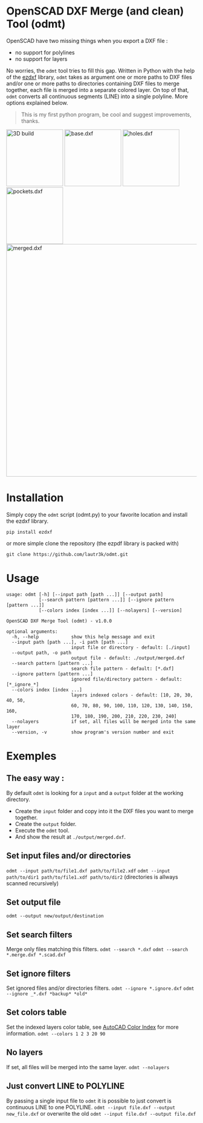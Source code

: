 # OpenSCAD DXF Merge (and clean) Tool (odmt)

OpenSCAD have two missing things when you export a DXF file : 
- no support for polylines
- no support for layers
  
No worries, the `odmt` tool tries to fill this gap. Written in Python with the help of the [ezdxf](https://bitbucket.org/mozman/ezdxf) library, `odmt` takes as argument one or more paths to DXF files and/or one or more paths to directories containing DXF files to merge together, each file is merged into a separate colored layer. On top of that, `odmt` converts all continuous segments (LINE) into a single polyline. More options explained below.

> This is my first python program, be cool and suggest improvements, thanks.

<img src="http://pix.slic.it/p/3zq" title="3D build" width="150" />
<img src="http://pix.slic.it/p/3zp" title="base.dxf" width="150" />
<img src="http://pix.slic.it/p/3zr" title="holes.dxf" width="150" />
<img src="http://pix.slic.it/p/3zo" title="pockets.dxf" width="150" />
<img src="http://pix.slic.it/p/3zm" title="merged.dxf" width="615" />

# Installation
Simply copy the `odmt` script (odmt.py) to your favorite location and install the ezdxf library.
```
pip install ezdxf
```
or more simple clone the repository (the ezpdf library is packed with)
```
git clone https://github.com/lautr3k/odmt.git
```

# Usage
```
usage: odmt [-h] [--input path [path ...]] [--output path]
            [--search pattern [pattern ...]] [--ignore pattern [pattern ...]]
            [--colors index [index ...]] [--nolayers] [--version]

OpenSCAD DXF Merge Tool (odmt) - v1.0.0

optional arguments:
  -h, --help            show this help message and exit
  --input path [path ...], -i path [path ...]
                        input file or directory - default: [./input]
  --output path, -o path
                        output file - default: ./output/merged.dxf
  --search pattern [pattern ...]
                        search file pattern - default: [*.dxf]
  --ignore pattern [pattern ...]
                        ignored file/directory pattern - default: [*_ignore_*]
  --colors index [index ...]
                        layers indexed colors - default: [10, 20, 30, 40, 50,
                        60, 70, 80, 90, 100, 110, 120, 130, 140, 150, 160,
                        170, 180, 190, 200, 210, 220, 230, 240]
  --nolayers            if set, all files will be merged into the same layer
  --version, -v         show program's version number and exit
  ```
  
# Exemples

## The easy way :
  By default `odmt` is looking for a `input` and a `output` folder at the working directory.
  - Create the `input` folder and copy into it the DXF files you want to merge together.
  - Create the `output` folder.
  - Execute the `odmt` tool.
  - And show the result at `./output/merged.dxf`.

## Set input files and/or directories
`odmt --input path/to/file1.dxf path/to/file2.xdf`
`odmt --input path/to/dir1 path/to/file1.xdf path/to/dir2`
(directories is allways scanned recursively)

## Set output file
`odmt --output new/output/destination`

## Set search filters
Merge only files matching this filters.
`odmt --search *.dxf`
`odmt --search *.merge.dxf *.scad.dxf`

## Set ignore filters
Set ignored files and/or directories filters.
`odmt --ignore *.ignore.dxf`
`odmt --ignore _*.dxf *backup* *old*`

## Set colors table
Set the indexed layers color table, see [AutoCAD Color Index](http://sub-atomic.com/~moses/acadcolors.html) for more information.
`odmt --colors 1 2 3 20 90`

## No layers
If set, all files will be merged into the same layer.
`odmt --nolayers`

## Just convert LINE to POLYLINE
By passing a single input file to `odmt` it is possible to just convert is continuous LINE to one POLYLINE.
`odmt --input file.dxf --output new_file.dxf`
or overwrite the old
`odmt --input file.dxf --output file.dxf`
